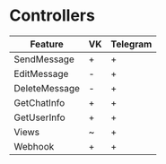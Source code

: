 # Controllers

| Feature       | VK  | Telegram |
| ------------- | --- | -------- |
| SendMessage   | +   | +        |
| EditMessage   | -   | +        |
| DeleteMessage | -   | +        |
| GetChatInfo   | +   | +        |
| GetUserInfo   | +   | +        |
| Views         | ~   | +        |
| Webhook       | +   | +        |

